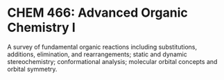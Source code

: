 # CHEM 466: Advanced Organic Chemistry I

A survey of fundamental organic reactions including substitutions, additions, elimination, and rearrangements; static and dynamic stereochemistry; conformational analysis; molecular orbital concepts and orbital symmetry.